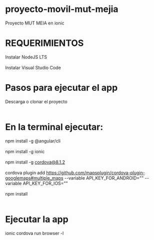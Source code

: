 # proyecto-movil-mut-mejia
Proyecto MUT MEIA en ionic
# REQUERIMIENTOS
Instalar NodeJS LTS</br></br>
Instalar Visual Studio Code
# Pasos para ejecutar el app
Descarga o clonar el proyecto </br></br>
# En la terminal ejecutar:
npm install -g @angular/cli</br></br>
npm install -g ionic</br></br>
npm install -g cordova@8.1.2</br></br>
cordova plugin add https://github.com/mapsplugin/cordova-plugin-googlemaps#multiple_maps --variable API_KEY_FOR_ANDROID="" --variable API_KEY_FOR_IOS=""</br></br>
npm install</br></br>
# Ejecutar la app 
ionic cordova run browser -l </br></br>


